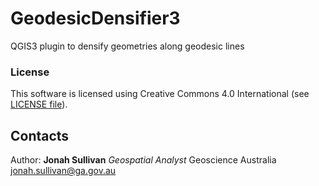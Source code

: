 # GeodesicDensifier3
QGIS3 plugin to densify geometries along geodesic lines

### License
This software is licensed using Creative Commons 4.0 International (see [LICENSE file](LICENSE.md)).

## Contacts
Author:
**Jonah Sullivan**
*Geospatial Analyst*
Geoscience Australia
<jonah.sullivan@ga.gov.au>